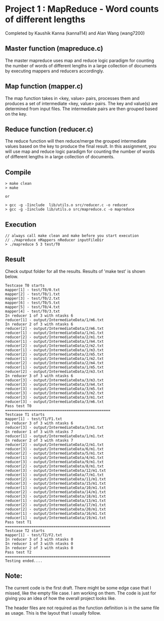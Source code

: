 # Project 1 : MapReduce - Word counts of different lengths
Completed by Kaushik Kanna (kanna114) and Alan Wang (wang7200)

## Master function (mapreduce.c)

The master mapreduce uses map and reduce logic paradigm for counting the number of words of different lengths in a large collection of documents by executing mappers and reducers accordingly.

## Map function (mapper.c)

The map function takes in <key, value> pairs, processes them and produces a set of intermediate <key, value> pairs. The key and value(s) are determined from input files. The intermediate pairs are then grouped based on the key.

## Reduce function (reducer.c)

The reduce function will then reduce/merge the grouped intermediate values based on the key to produce the final result. In this assignment, you will use map and reduce logic paradigm for counting the number of words of different lengths in a large collection of documents.

## Compile
	> make clean
	> make

	or

	> gcc -g -Iinclude  lib/utils.o src/reducer.c -o reducer
	> gcc -g -Iinclude lib/utils.o src/mapreduce.c -o mapreduce

## Execution
	// always call make clean and make before you start execution
	// ./mapreduce nMappers nReducer inputFileDir
	> ./mapreduce 5 3 test/T0

## Result
Check output folder for all the results. Results of 'make test' is shown below.
```
Testcase T0 starts
mapper[1] - test/T0/0.txt
mapper[2] - test/T0/1.txt
mapper[3] - test/T0/2.txt
mapper[6] - test/T0/5.txt
mapper[5] - test/T0/4.txt
mapper[4] - test/T0/3.txt
In reducer 1 of 3 with ntasks 6
reducer[1] - output/IntermediateData/1/m6.txt
In reducer 2 of 3 with ntasks 6
reducer[2] - output/IntermediateData/2/m6.txt
reducer[1] - output/IntermediateData/1/m1.txt
reducer[2] - output/IntermediateData/2/m1.txt
reducer[1] - output/IntermediateData/1/m4.txt
reducer[2] - output/IntermediateData/2/m2.txt
reducer[1] - output/IntermediateData/1/m3.txt
reducer[2] - output/IntermediateData/2/m5.txt
reducer[1] - output/IntermediateData/1/m2.txt
reducer[2] - output/IntermediateData/2/m4.txt
reducer[1] - output/IntermediateData/1/m5.txt
reducer[2] - output/IntermediateData/2/m3.txt
In reducer 3 of 3 with ntasks 6
reducer[3] - output/IntermediateData/3/m3.txt
reducer[3] - output/IntermediateData/3/m4.txt
reducer[3] - output/IntermediateData/3/m5.txt
reducer[3] - output/IntermediateData/3/m2.txt
reducer[3] - output/IntermediateData/3/m1.txt
reducer[3] - output/IntermediateData/3/m6.txt
Pass test T0
================================================
Testcase T1 starts
mapper[1] - test/T1/F1.txt
In reducer 3 of 3 with ntasks 6
reducer[3] - output/IntermediateData/3/m1.txt
In reducer 1 of 3 with ntasks 7
reducer[1] - output/IntermediateData/1/m1.txt
In reducer 2 of 3 with ntasks 7
reducer[2] - output/IntermediateData/2/m1.txt
reducer[3] - output/IntermediateData/6/m1.txt
reducer[2] - output/IntermediateData/5/m1.txt
reducer[1] - output/IntermediateData/4/m1.txt
reducer[3] - output/IntermediateData/9/m1.txt
reducer[2] - output/IntermediateData/8/m1.txt
reducer[3] - output/IntermediateData/12/m1.txt
reducer[1] - output/IntermediateData/7/m1.txt
reducer[2] - output/IntermediateData/11/m1.txt
reducer[3] - output/IntermediateData/15/m1.txt
reducer[1] - output/IntermediateData/10/m1.txt
reducer[2] - output/IntermediateData/14/m1.txt
reducer[3] - output/IntermediateData/18/m1.txt
reducer[1] - output/IntermediateData/13/m1.txt
reducer[2] - output/IntermediateData/17/m1.txt
reducer[2] - output/IntermediateData/20/m1.txt
reducer[1] - output/IntermediateData/16/m1.txt
reducer[1] - output/IntermediateData/19/m1.txt
Pass test T1
================================================
Testcase T2 starts
mapper[1] - test/T2/F2.txt
In reducer 3 of 3 with ntasks 0
In reducer 1 of 3 with ntasks 0
In reducer 2 of 3 with ntasks 0
Pass test T2
================================================
Testing ended....
```
	
## Note:
The current code is the first draft. There might be some edge case that I missed, like the empty file case. I am working on them. The code is just for giving you an idea of how the overall project looks like.

The header files are not required as the function definition is in the same file as usage. This is the layout that I usually follow.

